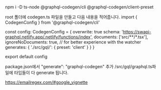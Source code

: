 npm i -D ts-node @graphql-codegen/cli @graphql-codegen/client-preset

root 폴더에 codegen.ts 파일을 만들고 다음 내용을 적어줍니다.
import { CodegenConfig } from '@graphql-codegen/cli'

const config: CodegenConfig = {
overwrite: true
schema: 'https://swapi-graphql.netlify.app/.netlify/functions/index',
documents: ['src/**/*.tsx'],
ignoreNoDocuments: true, // for better experience with the watcher
generates: {
'./src/gql/': {
preset: 'client'
}
}
}

export default config

package.json에서 "generate": "graphql-codegen" 추가
/src/gql/graphql.ts파일에 타입들이 다 generate 됩니다.

https://emailregex.com/#google_vignette

